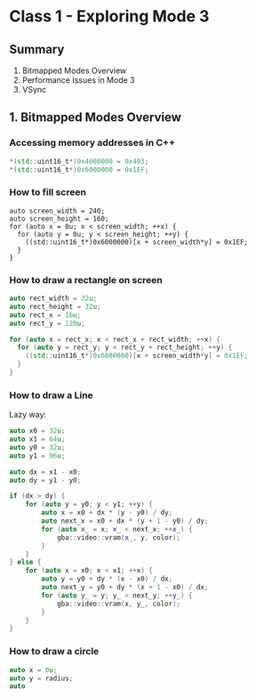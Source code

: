 # Class 1 - Exploring Mode 3

## Summary

1. Bitmapped Modes Overview
2. Performance Issues in Mode 3
3. VSync

## 1. Bitmapped Modes Overview

### Accessing memory addresses in C++

```C++
*(std::uint16_t*)0x4000000 = 0x403;
*(std::uint16_t*)0x6000000 = 0x1EF;
```

### How to fill screen

```
auto screen_width = 240;
auto screen_height = 160;
for (auto x = 0u; x < screen_width; ++x) {
  for (auto y = 0u; y < screen_height; ++y) {
    ((std::uint16_t*)0x6000000)[x + screen_width*y] = 0x1EF;
  }
}
```

### How to draw a rectangle on screen

```C++
auto rect_width = 32u;
auto rect_height = 32u;
auto rect_x = 16u;
auto rect_y = 120u;

for (auto x = rect_x; x < rect_x + rect_width; ++x) {
  for (auto y = rect_y; y < rect_y + rect_height; ++y) {
    ((std::uint16_t*)0x6000000)[x + screen_width*y] = 0x1EF;
  }
}

```

### How to draw a Line

Lazy way:

```C++
auto x0 = 32u;
auto x1 = 64u;
auto y0 = 32u;
auto y1 = 96u;

auto dx = x1 - x0;
auto dy = y1 - y0;

if (dx > dy) {
    for (auto y = y0; y < y1; ++y) {
        auto x = x0 + dx * (y - y0) / dy;
        auto next_x = x0 + dx * (y + 1 - y0) / dy;
        for (auto x_ = x; x_ < next_x; ++x_) {
            gba::video::vram(x_, y, color);
        }
    }
} else {
    for (auto x = x0; x < x1; ++x) {
        auto y = y0 + dy * (x - x0) / dx;
        auto next_y = y0 + dy * (x + 1 - x0) / dx;
        for (auto y_ = y; y_ < next_y; ++y_) {
            gba::video::vram(x, y_, color);
        }
    }
}
```

### How to draw a circle

```C++
auto x = 0u;
auto y = radius;
auto 
```



